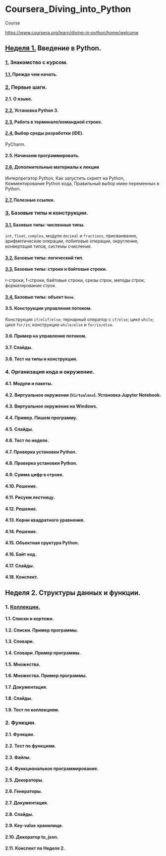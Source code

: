 # Coursera_Diving_into_Python

Course

https://www.coursera.org/learn/diving-in-python/home/welcome

## [Неделя 1.](/Week_1_Introduction_to_Python)                                                    Введение в Python.
### [1.](/Week_1_Introduction_to_Python/1_Introduction_to_the_course)                               Знакомство с курсом.
#### [1.1.](/Week_1_Introduction_to_Python/1_Introduction_to_the_course/1.1_Before_you_start.md)        Прежде чем начать.
### [2.](/Week_1_Introduction_to_Python/2_First_steps)                                              Первые шаги.
#### 2.1.                                                                                               О языке.
#### [2.2.](/Week_1_Introduction_to_Python/2_First_steps/2.2_Installing_Python_3.md)                    Установка Python 3.
#### [2.3.](/Week_1_Introduction_to_Python/2_First_steps/2.3_Working_in_terminal_command_line.md)       Работа в терминале/командной строке.
#### [2.4.](/Week_1_Introduction_to_Python/2_First_steps/2.4_Choosing_IDE.md)                           Выбор среды разработки (IDE).
PyCharm.
#### 2.5.                                                                                               Начинаем программировать.
#### [2.6.](/Week_1_Introduction_to_Python/2_First_steps/2.6_Additional_materials.md)                   Дополнительные материалы к лекции
Интерпретатор Python, Как запустить скрипт на Python, Комментирование Python кода, Правильный выбор имен переменных в Python.
#### [2.7.](/Week_1_Introduction_to_Python/2_First_steps/2.7_Helpful_links.md)                          Полезные ссылки.
### [3.](/Week_1_Introduction_to_Python/3_Basic_types_and_constructions)                            Базовые типы и конструкции.
#### [3.1.](/Week_1_Introduction_to_Python/3_Basic_types_and_constructions/3.1_Numeric_types.ipynb)     Базовые типы: численные типы.
`int`, `float`, `complex`, модули `decimal` и `fractions`, присваивание, арифметические операции, побитовые операции, округление, конвертация типов, системы счисления.
#### [3.2.](/Week_1_Introduction_to_Python/3_Basic_types_and_constructions/3.2_Boolean_types.ipynb)     Базовые типы: логический тип.
#### [3.3.](/Week_1_Introduction_to_Python/3_Basic_types_and_constructions/3.3_String_types.ipynb)      Базовые типы: строки и байтовые строки.
r-строки, f-строки, байтовые строки, срезы строк, методы строк, форматирование строк.
#### [3.4.](/Week_1_Introduction_to_Python/3_Basic_types_and_constructions/3.4_None_type.ipynb)         Базовые типы: объект `None`.
#### 3.5. Конструкции управления потоком.
Конструкция `if/elif/else`; тернарный оператор с `if/else`; цикл `while`; цикл `for/in`; конструкции `while/else` и `for/in/else`.
#### 3.6. Пример на управление потоком.
#### 3.7. Слайды.
#### 3.8. Тест на типы и конструкции.
### 4. Организация кода и окружение.
#### 4.1. Модули и пакеты.
#### 4.2. Виртуальное окружение (`Virtualenv`). Установка Jupyter Notebook.
#### 4.3. Виртуальное окружение на Windows.
#### 4.4. Пример. Пишем программу.
#### 4.5. Слайды.
#### 4.6. Тест по неделе.
#### 4.7. Проверка установки Python.
#### 4.8. Проверка установки Python.
#### 4.9. Сумма цифр в строке.
#### 4.10. Решение.
#### 4.11. Рисуем лестницу.
#### 4.12. Решение.
#### 4.13. Корни квадратного уравнения.
#### 4.14. Решение.
#### 4.15. Объектная сруктура Python.
#### 4.16. Байт код.
#### 4.17. Слайды.
#### 4.18. Конспект.
## Неделя 2. Структуры данных и функции.
### 1. [Коллекции.](/Week_2_Data_structures_and_functions/1_Collections/Collections.md)
#### 1.1. Списки и кортежи.
#### 1.2. Списки. Пример программы.
#### 1.3. Словари.
#### 1.4. Словари. Пример программы.
#### 1.5. Множества.
#### 1.6. Множества. Пример программы.
#### 1.7. Документация.
#### 1.8. Слайды.
#### 1.9. Тест по коллекциям.
### 2. Функции.
#### 2.1. Функции.
#### 2.2. Тест по функциям.
#### 2.3. Файлы.
#### 2.4. Функциональное программирование.
#### 2.5. Декораторы.
#### 2.6. Генераторы.
#### 2.7. Документация.
#### 2.8. Слайды.
#### 2.9. Key-value хранилище.
#### 2.10. Декоратор to_json.
#### 2.11. Конспект по Неделе 2.



